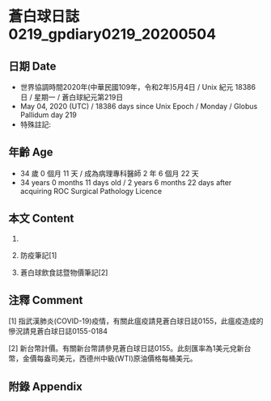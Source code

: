 # 蒼白球日誌0219_gpdiary0219_20200504 #

## 日期 Date ##

* 世界協調時間2020年(中華民國109年，令和2年)5月4日 / Unix 紀元 18386 日 / 星期一 / 蒼白球紀元第219日
* May 04, 2020 (UTC) / 18386 days since Unix Epoch / Monday / Globus Pallidum day 219
* 特殊註記:

## 年齡 Age ##

* 34 歲 0 個月 11 天 / 成為病理專科醫師 2 年 6 個月 22 天
* 34 years 0 months 11 days old / 2 years 6 months 22 days after acquiring ROC Surgical Pathology Licence

## 本文 Content ##

1. 

    
2. 防疫筆記[1]

    
3. 蒼白球飲食誌暨物價筆記[2]

    

## 注釋 Comment ##

[1] 指武漢肺炎(COVID-19)疫情，有關此瘟疫請見蒼白球日誌0155，此瘟疫造成的慘況請見蒼白球日誌0155-0184


[2] 新台幣計價。有關新台幣請參見蒼白球日誌0155。此刻匯率為1美元兌新台幣，金價每盎司美元，西德州中級(WTI)原油價格每桶美元。



## 附錄 Appendix ##

